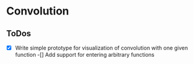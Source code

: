 # Convolution

## ToDos

-[x] Write simple prototype for visualization of convolution with one given function
-[] Add support for entering arbitrary functions 
